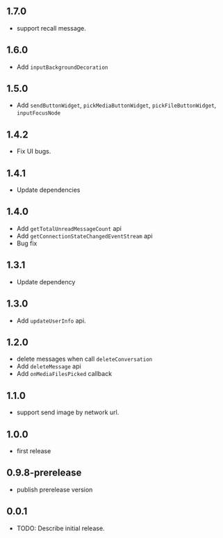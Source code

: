## 1.7.0

 - support recall message.

## 1.6.0
* Add `inputBackgroundDecoration`

## 1.5.0
* Add `sendButtonWidget`, `pickMediaButtonWidget`, `pickFileButtonWidget`, `inputFocusNode`

## 1.4.2

* Fix UI bugs.

## 1.4.1

* Update dependencies

## 1.4.0

* Add `getTotalUnreadMessageCount` api
* Add `getConnectionStateChangedEventStream` api
* Bug fix

## 1.3.1

* Update dependency

## 1.3.0

* Add `updateUserInfo` api.

## 1.2.0

* delete messages when call `deleteConversation`
* Add `deleteMessage` api
* Add `onMediaFilesPicked` callback

## 1.1.0

 - support send image by network url.

## 1.0.0

 - first release

## 0.9.8-prerelease

 - publish prerelease version

## 0.0.1

* TODO: Describe initial release.
